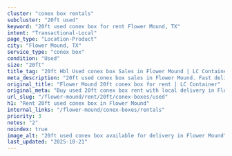 ```yaml
---
cluster: "conex box rentals"
subcluster: "20ft used"
keyword: "20ft used conex box for rent Flower Mound, TX"
intent: "Transactional-Local"
page_type: "Location-Product"
city: "Flower Mound, TX"
service_type: "conex box"
condition: "Used"
size: "20ft"
title_tag: "20ft Hbl Used conex box Sales in Flower Mound | LC Container"
meta_description: "20ft used conex box sales in Flower Mound. Fast delivery, competitive pricing. Serving conex boxes area. Quote ID: B2P. Call (214) 524-4168 for your free quote today."
original_title: "Flower Mound 20ft conex box for rent | LC Container"
original_meta: "Buy used 20ft conex box rent with local delivery in Flower Mound, TX. LC Container — local Since 2003. Request a fast quote today."
url_slug: "/flower-mound/rent/20ft/conex-boxes/used"
h1: "Rent 20ft used conex box in Flower Mound"
internal_links: "/flower-mound/conex-boxes/rentals"
priority: 3
notes: "2"
noindex: true
image_alt: "20ft used conex box available for delivery in Flower Mound"
last_updated: "2025-10-21"
---
```


<!-- TODO: Add unique city/inventory copy, images, and internal links here. -->
